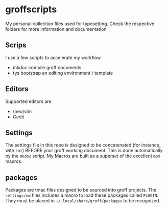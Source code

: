 # groffscripts
My personal collection files used for typesetting.
Check the respective folders for more information and documentation

## Scrips
I use a few scripts to accelerate my workflow
- mkdoc compile groff documents
- tys bootstrap an editing environment / template

## Editors
Supported editors are
- (neo)vim
- Gedit

## Settings
The settings file in this repo is designed to be concatenated
(for instance, with `cat`) BEFORE your groff working document.
This is done automatically by the `mkdoc` script.
My Macros are built as a superset of the excellent `mom` macros.

## packages
Packages are tmac files designed to be sourced into groff projects.
The `settings/om` files includes a macro to load these packages called `PLUGIN`.
They must be placed in `~/.local/share/groff/packages` to be recognized.

